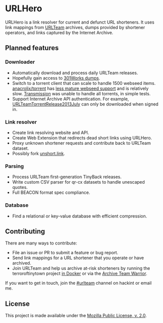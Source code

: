 # URLHero

URLHero is a link resolver for current and defunct URL shorteners. It
uses link mappings from [URLTeam](https://wiki.archiveteam.org/index.php/URLTeam)
archives, dumps provided by shortener operators, and links captured by
the Internet Archive.

## Planned features

### Downloader

- Automatically download and process daily URLTeam releases.
- Hopefully gain access to [301Works dumps](301works.md).
- Switch to a torrent client that can scale to handle 1500 webseed
  items. [anacrolix/torrent](https://github.com/anacrolix/torrent) has
  [less mature webseed support](https://github.com/anacrolix/torrent/issues/465)
  and is relatively slow. [Transmission](https://transmissionbt.com/)
  was unable to handle all torrents, in simple tests.
- Support Internet Archive API authentication. For example,
  [URLTeamTorrentRelease2013July](https://archive.org/download/URLTeamTorrentRelease2013July)
  can only be downloaded when signed in.

### Link resolver

- Create link resolving website and API.
- Create Web Extension that redirects dead short links using URLHero.
- Proxy unknown shortener requests and contribute back to URLTeam
  dataset.
- Possibly fork [unshort.link](https://github.com/simonfrey/unshort.link).

### Parsing

- Process URLTeam first-generation TinyBack releases.
- Write custom CSV parser for qr-cx datasets to handle unescaped quotes.
- Full BEACON format spec compliance.

### Database

- Find a relational or key-value database with efficient compression.

## Contributing

There are many ways to contribute:

- File an issue or PR to submit a feature or bug report.
- Send link mappings for a URL shortener that you operate or have
  archived.
- Join URLTeam and help us archive at-risk shorteners by running the
  terroroftinytown project [in Docker](https://wiki.archiveteam.org/index.php/Running_Archive_Team_Projects_with_Docker#Basic_usage)
  or via the [Archive Team Warrior](https://wiki.archiveteam.org/index.php/ArchiveTeam_Warrior#Installing_and_running_with_Docker).

If you want to get in touch, join the
[#urlteam](https://webirc.hackint.org/#irc://irc.hackint.org/#urlteam)
channel on hackint or email me.

## License

This project is made available under the
[Mozilla Public License, v. 2.0](https://www.mozilla.org/en-US/MPL/2.0/).
